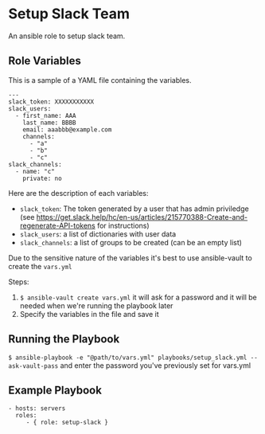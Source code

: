 Setup Slack Team
=========

An ansible role to setup slack team.


Role Variables
--------------

This is a sample of a YAML file containing the variables.

```
---
slack_token: XXXXXXXXXXX
slack_users:
  - first_name: AAA
    last_name: BBBB
    email: aaabbb@example.com
    channels:
      - "a"
      - "b"
      - "c"
slack_channels:
  - name: "c"
    private: no
```

Here are the description of each variables:

- `slack_token`: The token generated by a user that has admin priviledge (see https://get.slack.help/hc/en-us/articles/215770388-Create-and-regenerate-API-tokens for instructions)
- `slack_users`: a list of dictionaries with user data
- `slack_channels`: a list of groups to be created (can be an empty list)

Due to the sensitive nature of the variables it's best to use ansible-vault to create the `vars.yml`

Steps:
1. `$ ansible-vault create vars.yml` it will ask for a password and it will be needed when we're running the playbook later
2. Specify the variables in the file and save it

Running the Playbook
--------------------

`$ ansible-playbook -e "@path/to/vars.yml" playbooks/setup_slack.yml --ask-vault-pass` and enter the password you've previously set for vars.yml

Example Playbook
----------------

    - hosts: servers
      roles:
         - { role: setup-slack }  